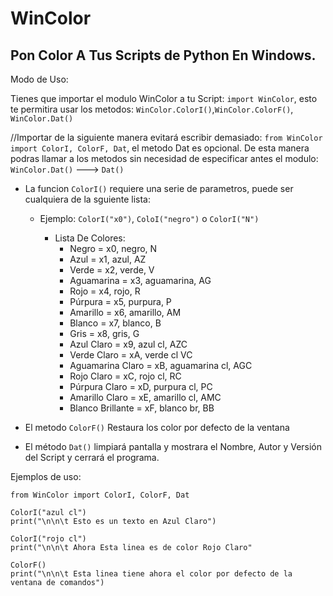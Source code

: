 # WinColor
## Pon Color A Tus Scripts de Python En Windows.

Modo de Uso:

Tienes que importar el modulo WinColor a tu Script: `import WinColor`, esto te permitira usar los metodos: `WinColor.ColorI()`,`WinColor.ColorF()`, `WinColor.Dat()`
  
//Importar de la siguiente manera evitará escribir demasiado: `from WinColor import ColorI, ColorF, Dat`, el metodo Dat es opcional.
De esta manera podras llamar a los metodos sin necesidad de especificar antes el modulo: `WinColor.Dat()` ---> `Dat()`
  + La funcion `ColorI()` requiere una serie de parametros, puede ser cualquiera de la sguiente lista:

    + Ejemplo: `ColorI("x0")`, `ColoI("negro")` o `ColorI("N")`
    
      + Lista De Colores:
        * Negro             = x0,   negro,          N
        * Azul              = x1,   azul,           AZ
        * Verde             = x2,   verde,          V
        * Aguamarina        = x3,   aguamarina,     AG
        * Rojo              = x4,   rojo,           R
        * Púrpura           = x5,   purpura,        P
        * Amarillo          = x6,   amarillo,       AM 
        * Blanco            = x7,   blanco,         B
        * Gris              = x8,   gris,           G
        * Azul Claro        = x9,   azul cl,        AZC
        * Verde Claro       = xA,   verde cl        VC
        * Aguamarina Claro  = xB,   aguamarina cl,  AGC
        * Rojo Claro        = xC,   rojo cl,        RC
        * Púrpura Claro     = xD,   purpura cl,     PC
        * Amarillo Claro    = xE,   amarillo cl,    AMC
        * Blanco Brillante  = xF,   blanco br,      BB
  
  + El metodo `ColorF()` Restaura los color por defecto de la ventana
  
  + El método `Dat()` limpiará pantalla y mostrara el Nombre, Autor y Versión del Script y cerrará el programa.
  
  Ejemplos de uso:
  
  ```[Python]
  from WinColor import ColorI, ColorF, Dat
  
  ColorI("azul cl")
  print("\n\n\t Esto es un texto en Azul Claro")
  
  ColorI("rojo cl")
  print("\n\n\t Ahora Esta linea es de color Rojo Claro"
  
  ColorF()
  print("\n\n\t Esta linea tiene ahora el color por defecto de la ventana de comandos")
  ```
  
  
  
